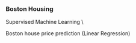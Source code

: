### Boston Housing

Supervised Machine Learning \

Boston house price prediction (Linear Regression)
